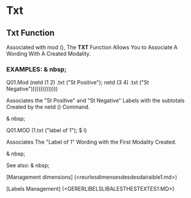 # Txt

## Txt Function

Associated with mod (), The **TXT** Function Allows You to Associate A Wording With A Created Modality.

### EXAMPLES: & nbsp;

Q01.Mod (netd (1 2) .txt ("St Positive"); netd (3 4) .txt ("St Negative"))))))))))))))

Associates the "St Positive" and "St Negative" Labels with the subtotals Created by the netd () Command.

& nbsp;

Q01.MOD (1.txt ("label of 1"); $ l)

Associates The "Label of 1" Wording with the First Modality Created.

& nbsp;

See also: & nbsp;

[Management dimensions] (<reurlesdimensesdesdesdairaible1.md>)

[Labels Management] (<GERERLIBELSLIBALESTHESTEXTES1.MD>)